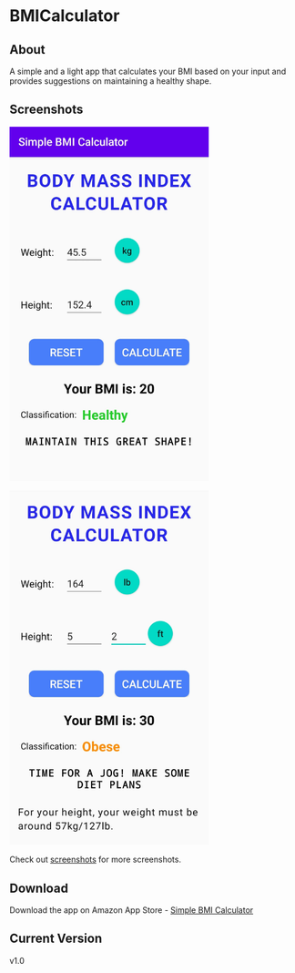 # BMICalculator

## About
A simple and a light app that calculates your BMI based on your input and provides suggestions on maintaining a healthy shape.

## Screenshots

<p>
  <img src="screenshots/s1.jpg", width="350">
</p>

<p>
  <img src="screenshots/s3.jpg", width="350">
</p>

Check out [screenshots](https://github.com/shree675/BMICalculator/tree/main/screenshots) for more screenshots.

## Download

Download the app on Amazon App Store - [Simple BMI Calculator](https://www.amazon.com/Shreetesh-M-Simple-BMI-Calculator/dp/B08DXWYJ6J/ref=sr_1_4?dchild=1&keywords=simple+bmi+calculator&qid=1609574157&sr=8-4)

## Current Version
v1.0
